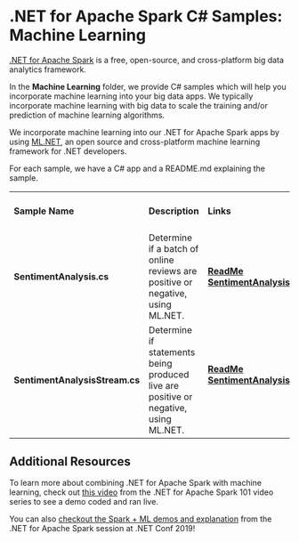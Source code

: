 # .NET for Apache Spark C# Samples: Machine Learning

[.NET for Apache Spark](https://dot.net/spark) is a free, open-source, and cross-platform big data analytics framework.

In the **Machine Learning** folder, we provide C# samples which will help you incorporate machine learning into your big data apps.
We typically incorporate machine learning with big data to scale the training and/or prediction of machine learning algorithms.

We incorporate machine learning into our .NET for Apache Spark apps by using [ML.NET](https://dot.net/ml), 
an open source and cross-platform machine learning framework for .NET developers.

For each sample, we have a C# app and a README.md explaining the sample.

<table>
 <tr>
   <td width="25%">
      <h4><b>Sample Name</b></h4>
  </td>
  <td>
      <h4 width="35%"><b>Description</b></h4>
  </td>
  <td>
      <h4><b>Links</b></h4>
  </td>
 </tr>
 <tr>
   <td width="25%">
      <h4>SentimentAnalysis.cs</h4>
  </td>
  <td width="35%">
  Determine if a batch of online reviews are positive or negative, using ML.NET.
  </td>
    <td>
      <h4><a href="readmes/SentimentAnalysisReadme.md">ReadMe</a> &nbsp;&nbsp;&nbsp;
      <a href="SentimentAnalysis.cs">SentimentAnalysis.cs</a> &nbsp; &nbsp;</h4>
  </td>
 </tr>
  <tr>
   <td width="25%">
      <h4>SentimentAnalysisStream.cs</h4>
  </td>
  <td width="35%">
  Determine if statements being produced live are positive or negative, using ML.NET.
  </td>
    <td>
      <h4><a href="readmes/SentimentAnalysisStreamReadme.md">ReadMe</a> &nbsp;&nbsp;&nbsp;
      <a href="SentimentAnalysisStream.cs">SentimentAnalysisStream.cs</a> &nbsp; &nbsp;</h4>
  </td>
 </tr>
 </table>
 
 ## Additional Resources

To learn more about combining .NET for Apache Spark with machine learning, check out [this video](https://channel9.msdn.com/Series/NET-for-Apache-Spark-101/Sentiment-Analysis-with-NET-for-Apache-Spark-and-MLNET-Part-1) from the .NET for Apache Spark 101 video series to see a demo coded and ran live. 

You can also [checkout the Spark + ML demos and explanation](https://youtu.be/ZWsYMQ0Sw1o?t=906) from the .NET for Apache Spark session at .NET Conf 2019!
